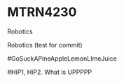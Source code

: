 # MTRN4230
Robotics

Robotics (test for commit)



#GoSuckAPineAppleLemonLImeJuice


#HiP1, HiP2. What is UPPPPP